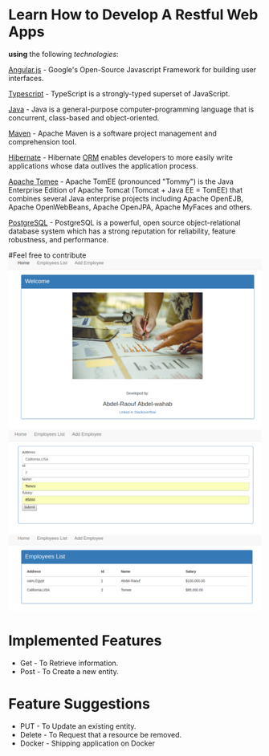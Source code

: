 # Learn How to Develop A Restful Web Apps

**using** the following *technologies*: 

[Angular.js](https://angular.io/) - Google's Open-Source Javascript Framework for building user interfaces.

[Typescript](https://www.typescriptlang.org/) - TypeScript is a strongly-typed superset of JavaScript.

[Java](https://www.oracle.com/technetwork/java/index.html) - Java is a general-purpose computer-programming language that is concurrent, class-based and object-oriented.

[Maven](https://maven.apache.org/) - Apache Maven is a software project management and comprehension tool.

[Hibernate](https://hibernate.org/) - Hibernate [ORM](http://hibernate.org/orm/what-is-an-orm/) enables developers to more easily write applications whose data outlives the application process. 

[Apache Tomee](http://tomee.apache.org/) - Apache TomEE (pronounced "Tommy") is the Java Enterprise Edition of Apache Tomcat (Tomcat + Java EE = TomEE) that combines several Java enterprise projects including Apache OpenEJB, Apache OpenWebBeans, Apache OpenJPA, Apache MyFaces and others.

[PostgreSQL](https://www.postgresql.org/) - PostgreSQL is a powerful, open source object-relational database system which has a strong reputation for reliability, feature robustness, and performance.

#Feel free to contribute
![App look](https://github.com/Abdel-Raouf/Restful-App/blob/master/Screenshot%20from%202018-10-01%2006-54-41.png)
![App look](https://github.com/Abdel-Raouf/Restful-App/blob/master/Screenshot%20from%202018-10-01%2006-53-51.png)
![App look](https://github.com/Abdel-Raouf/Restful-App/blob/master/Screenshot%20from%202018-10-01%2006-54-18.png)

# Implemented Features

- Get - To Retrieve information.
- Post - To Create a new entity.

# Feature Suggestions

- PUT - To Update an existing entity.
- Delete - To Request that a resource be removed.
- Docker - Shipping application on Docker 

